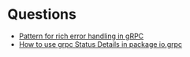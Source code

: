 # Questions

- [Pattern for rich error handling in gRPC](https://stackoverflow.com/questions/48748745/pattern-for-rich-error-handling-in-grpc/48750825#48750825)
- [How to use grpc Status Details in package io.grpc](https://stackoverflow.com/questions/60936054/how-to-use-grpc-status-details-in-package-io-grpc)